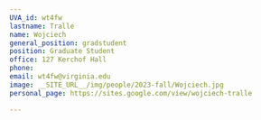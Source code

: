 ```yaml
---
UVA_id: wt4fw
lastname: Tralle
name: Wojciech
general_position: gradstudent
position: Graduate Student
office: 127 Kerchof Hall
phone: 
email: wt4fw@virginia.edu
image: __SITE_URL__/img/people/2023-fall/Wojciech.jpg
personal_page: https://sites.google.com/view/wojciech-tralle

---
```



